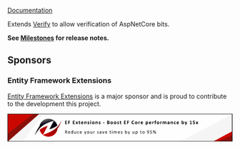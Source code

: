 [Documentation](https://github.com/VerifyTests/Verify.AspNetCore)

Extends [Verify](https://github.com/VerifyTests/Verify) to allow verification of AspNetCore bits.<!-- singleLineInclude: intro. path: /docs/intro.include.md -->

**See [Milestones](https://github.com/VerifyTests/Verify.AspNetCore/milestones?state=closed) for release notes.**


## Sponsors


### Entity Framework Extensions<!-- include: zzz. path: /docs/zzz.include.md -->

[Entity Framework Extensions](https://entityframework-extensions.net/?utm_source=simoncropp&utm_medium=Verify.AspNetCore) is a major sponsor and is proud to contribute to the development this project.

[![Entity Framework Extensions](https://raw.githubusercontent.com/VerifyTests/Verify.AspNetCore/refs/heads/main/docs/zzz.png)](https://entityframework-extensions.net/?utm_source=simoncropp&utm_medium=Verify.AspNetCore)<!-- endInclude -->
